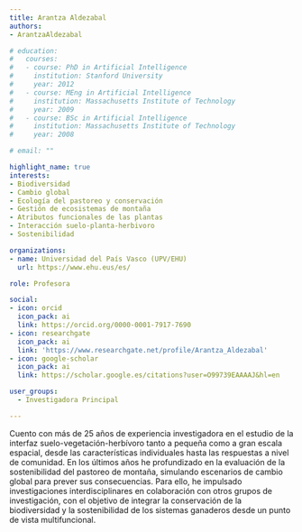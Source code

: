 ```yaml
---
title: Arantza Aldezabal
authors:
- ArantzaAldezabal

# education:
#   courses:
#   - course: PhD in Artificial Intelligence
#     institution: Stanford University
#     year: 2012
#   - course: MEng in Artificial Intelligence
#     institution: Massachusetts Institute of Technology
#     year: 2009
#   - course: BSc in Artificial Intelligence
#     institution: Massachusetts Institute of Technology
#     year: 2008

# email: ""

highlight_name: true
interests:
- Biodiversidad
- Cambio global
- Ecología del pastoreo y conservación
- Gestión de ecosistemas de montaña
- Atributos funcionales de las plantas
- Interacción suelo-planta-herbivoro
- Sostenibilidad

organizations:
- name: Universidad del País Vasco (UPV/EHU)
  url: https://www.ehu.eus/es/

role: Profesora

social:
- icon: orcid
  icon_pack: ai
  link: https://orcid.org/0000-0001-7917-7690
- icon: researchgate
  icon_pack: ai
  link: 'https://www.researchgate.net/profile/Arantza_Aldezabal'
- icon: google-scholar
  icon_pack: ai
  link: https://scholar.google.es/citations?user=O99739EAAAAJ&hl=en

user_groups: 
  - Investigadora Principal

---
```


Cuento con más de 25 años de experiencia investigadora en el estudio de la interfaz suelo-vegetación-herbívoro tanto a pequeña como a gran escala espacial, desde las características individuales hasta las respuestas a nivel de comunidad. En los últimos años he profundizado en la evaluación de la sostenibilidad del pastoreo de montaña, simulando escenarios de cambio global para prever sus consecuencias. Para ello, he impulsado investigaciones interdisciplinares en colaboración con otros grupos de investigación, con el objetivo de integrar la conservación de la biodiversidad y la sostenibilidad de los sistemas ganaderos desde un punto de vista multifuncional.
